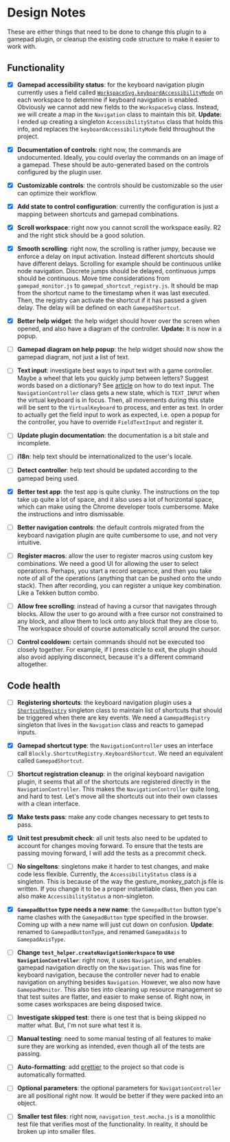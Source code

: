 # Design Notes

These are either things that need to be done to change this plugin to a gamepad
plugin, or cleanup the existing code structure to make it easier to work with.

## Functionality

- [x] **Gamepad accessibility status**: for the keyboard navigation plugin
  currently uses a field called
  [`WorkspaceSvg.keyboardAccessibilityMode`][keyboardAccessibilityMode] on each
  workspace to determine if keyboard navigation is enabled. Obviously we cannot
  add new fields to the `WorkspaceSvg` class. Instead, we will create a map in
  the `Navigation` class to maintain this bit. **Update:** I ended up creating a
  singleton `AccessibilityStatus` class that holds this info, and replaces the
  `keyboardAccessibilityMode` field throughout the project.

- [x] **Documentation of controls**: right now, the commands are undocumented.
  Ideally, you could overlay the commands on an image of a gamepad. These
  should be auto-generated based on the controls configured by the plugin user.

- [x] **Customizable controls**: the controls should be customizable so the user
  can optimize their workflow.

- [x] **Add state to control configuration**: currently the configuration is
  just a mapping between shortcuts and gamepad combinations.

- [x] **Scroll workspace**: right now you cannot scroll the workspace easily. R2
  and the right stick should be a good solution.

- [x] **Smooth scrolling**: right now, the scrolling is rather jumpy, because we
  enforce a delay on input activation. Instead different shortcuts should have
  different delays. Scrolling for example should be continuous unlike node
  navigation. Discrete jumps should be delayed, continuous jumps should be
  continuous. Move time considerations from `gamepad_monitor.js` to
  `gamepad_shortcut_registry.js`. It should be map from the shortcut name to the
  timestamp when it was last executed. Then, the registry can activate the
  shortcut if it has passed a given delay. The delay will be defined on each
  `GamepadShortcut`.

- [x] **Better help widget**: the help widget should hover over the screen when
  opened, and also have a diagram of the controller. **Update:** It is now in a
  popup.

- [ ] **Gamepad diagram on help popup**: the help widget should now show the
  gamepad diagram, not just a list of text.

- [ ] **Text input**: investigate best ways to input text with a game
  controller. Maybe a wheel that lets you quickly jump between letters? Suggest
  words based on a dictionary? See [article][gamepad-text] on how to do text
  input. The `NavigationController` class gets a new state, which is
  `TEXT_INPUT` when the virtual keyboard is in focus. Then, all movements during
  this state will be sent to the `VirtualKeyboard` to process, and enter as
  text. In order to actually get the field input to work as expected, i.e. open
  a popup for the controller, you have to override `FieldTextInput` and register
  it.

- [ ] **Update plugin documentation**: the documentation is a bit stale and
  incomplete.

- [ ] **i18n**: help text should be internationalized to the user's locale.

- [ ] **Detect controller**: help text should be updated according to the
  gamepad being used.

- [x] **Better test app**: the test app is quite clunky. The instructions on the
  top take up quite a lot of space, and it also uses a lot of horizontal space,
  which can make using the Chrome developer tools cumbersome. Make the
  instructions and intro dismissable.

- [ ] **Better navigation controls**: the default controls migrated from the
  keyboard navigation plugin are quite cumbersome to use, and not very
  intuitive.

- [ ] **Register macros**: allow the user to register macros using custom key
  combinations. We need a good UI for allowing the user to select operations.
  Perhaps, you start a record sequence, and then you take note of all of the
  operations (anything that can be pushed onto the undo stack). Then after
  recording, you can register a unique key combination. Like a Tekken button
  combo.

- [ ] **Allow free scrolling**: instead of having a cursor that navigates
  through blocks. Allow the user to go around with a free cursor not constrained
  to any block, and allow them to lock onto any block that they are close to.
  The workspace should of course automatically scroll around the cursor.

- [ ] **Control cooldown:** certain commands should not be executed too closely
  together. For example, if I press circle to exit, the plugin should also avoid
  applying disconnect, because it's a different command altogether.

## Code health

- [ ] **Registering shortcuts**: the keyboard navigation plugin uses a
  [`ShortcutRegistry`][ShortcutRegistry] singleton class to maintain list of
  shortcuts that should be triggered when there are key events. We need a
  `GamepadRegistry` singleton that lives in the `Navigation` class and reacts to
  gamepad inputs.

- [x] **Gamepad shortcut type**: the `NavigationController` uses an interface call
`Blockly.ShortcutRegistry.KeyboardShortcut`. We need an equivalent called
`GamepadShortcut`.

- [ ] **Shortcut registration cleanup**: in the original keyboard navigation
  plugin, it seems that all of the shortcuts are registered directly in the
  `NavigationController`. This makes the `NavigationController` quite long, and
  hard to test. Let's move all the shortcuts out into their own classes with a
  clean interface.

- [x] **Make tests pass**: make any code changes necessary to get tests to pass.

- [x] **Unit test presubmit check**: all unit tests also need to be updated to
  account for changes moving forward. To ensure that the tests are passing
  moving forward, I will add the tests as a precommit check.

- [ ] **No singeltons**: singletons make it harder to test changes, and make
  code less flexible. Currently, the `AccessibilityStatus` class is a singleton.
  This is because of the way the gesture_monkey_patch.js file is written. If you
  change it to be a proper instantiable class, then you can also make
  `AccessibilityStatus` a non-singleton.

- [x] **`GamepadButton` type needs a new name**: the `GamepadButton` button
  type's name clashes with the `GamepadButton` type specified in the browser.
  Coming up with a new name will just cut down on confusion. **Update**: renamed
  to `GamepadButtonType`, and renamed `GamepadAxis` to `GamepadAxisType`.

- [ ] **Change `test_helper.createNavigationWorkspace` to use
  `NavigationController`**: right now, it uses `Navigation`, and enables gamepad
  navigation directly on the `Navigation`. This was fine for keyboard
  navigation, because the controller never had to enable navigation on anything
  besides `Navigation`. However, we also now have `GamepadMonitor`. This also
  ties into cleaning up resource management so that test suites are flatter, and
  easier to make sense of. Right now, in some cases workspaces are being
  disposed twice.

- [ ] **Investigate skipped test**: there is one test that is being skipped no
  matter what. But, I'm not sure what test it is.

- [ ] **Manual testing**: need to some manual testing of all features to make
  sure they are working as intended, even though all of the tests are passing.

- [ ] **Auto-formatting**: add [prettier][prettier] to the project so that code
  is automatically formatted.

- [ ] **Optional parameters**: the optional parameters for
  `NavigationController` are all positional right now. It would be better if
  they were packed into an object.

- [ ] **Smaller test files**: right now, `navigation_test.mocha.js` is a
  monolithic test file that verifies most of the functionality. In reality, it
  should be broken up into smaller files.

[keyboardAccessibilityMode]:https://developers.google.com/blockly/reference/js/Blockly.WorkspaceSvg#keyboardAccessibilityMode

[ShortcutRegistry]:https://developers.google.com/blockly/reference/js/Blockly.ShortcutRegistry

[prettier]:https://prettier.io/

[gamepad-text]:https://www.gamasutra.com/blogs/CharlieDeck/20170721/301392/Towards_Better_Gamepad_Text_Input.php

